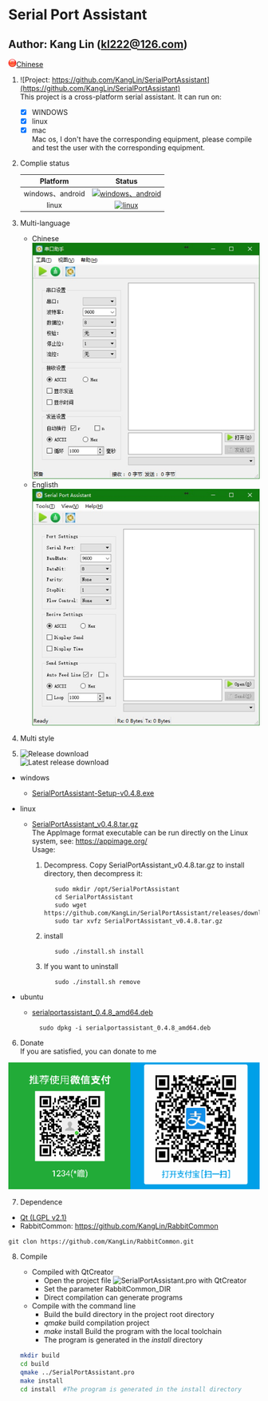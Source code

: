 Serial Port Assistant
=====================

Author: Kang Lin (kl222@126.com)
--------------------------------

[<img src="Resource/png/China.png" alt="Chinese" title="Chinese" width="16" height="16" />Chinese](README_zh_CN.md)

1. ![Project: https://github.com/KangLin/SerialPortAssistant](https://github.com/KangLin/SerialPortAssistant)  
This project is a cross-platform serial assistant. It can run on:
    - [x] WINDOWS
    - [x] linux
    - [x] mac  
        Mac os, I don't have the corresponding equipment,
        please compile and test the user with the corresponding equipment.

2. Complie status

    |Platform|Status|
    |:---:|:------:|
    |windows、android|[![windows、android](https://ci.appveyor.com/api/projects/status/y77e828ysqc79r9o?svg=true)](https://ci.appveyor.com/project/KangLin/serialportassistant)|
    |linux|[![linux](https://travis-ci.org/KangLin/SerialPortAssistant.svg?branch=master)](https://travis-ci.org/KangLin/SerialPortAssistant)|

3. Multi-language
    * Chinese  
    ![Chinese](Docs/ui-zh.jpg)
    * Englisth  
    ![Englisth](Docs/ui-en.jpg)

4. Multi style

5. ![Release download](https://github.com/KangLin/SerialPortAssistant/releases)  
![Latest release download](https://github.com/KangLin/SerialPortAssistant/releases/latest)

- windows
    + [SerialPortAssistant-Setup-v0.4.8.exe](https://github.com/KangLin/SerialPortAssistant/releases/download/v0.4.8/SerialPortAssistant-Setup-v0.4.8.exe)

- linux
    + [SerialPortAssistant_v0.4.8.tar.gz](https://github.com/KangLin/SerialPortAssistant/releases/download/v0.4.8/SerialPortAssistant_v0.4.8.tar.gz)  
        The AppImage format executable can be run directly on the Linux system, see: https://appimage.org/  
        Usage:    
        1. Decompress. Copy SerialPortAssistant_v0.4.8.tar.gz to install directory, then decompress it:
    
                  sudo mkdir /opt/SerialPortAssistant
                  cd SerialPortAssistant
                  sudo wget https://github.com/KangLin/SerialPortAssistant/releases/download/v0.4.8/SerialPortAssistant_v0.4.8.tar.gz
                  sudo tar xvfz SerialPortAssistant_v0.4.8.tar.gz
    
        2. install
    
                  sudo ./install.sh install
    
        3. If you want to uninstall
    
                  sudo ./install.sh remove

- ubuntu
    + [serialportassistant_0.4.8_amd64.deb](https://github.com/KangLin/SerialPortAssistant/releases/download/v0.4.8/serialportassistant_0.4.8_amd64.deb)

            sudo dpkg -i serialportassistant_0.4.8_amd64.deb

6. Donate  
If you are satisfied, you can donate to me  
 
![donation](https://github.com/KangLin/RabbitCommon/raw/master/Src/Resource/image/Contribute.png "donation")

7. Dependence  

  + [Qt (LGPL v2.1)](http://qt.io/)
  + RabbitCommon: https://github.com/KangLin/RabbitCommon
  
  ```
  git clon https://github.com/KangLin/RabbitCommon.git
  ```
  
8. Compile
    - Compiled with QtCreator
       * Open the project file ![SerialPortAssistant.pro](SerialPortAssistant.pro) with QtCreator
       * Set the parameter RabbitCommon_DIR
       * Direct compilation can generate programs
    - Compile with the command line
       * Build the build directory in the project root directory
       * *qmake* build compilation project
       * *make* install Build the program with the local toolchain
       * The program is generated in the *install* directory

    ```sh
    mkdir build
    cd build
    qmake ../SerialPortAssistant.pro
    make install
    cd install  #The program is generated in the install directory
    ```
